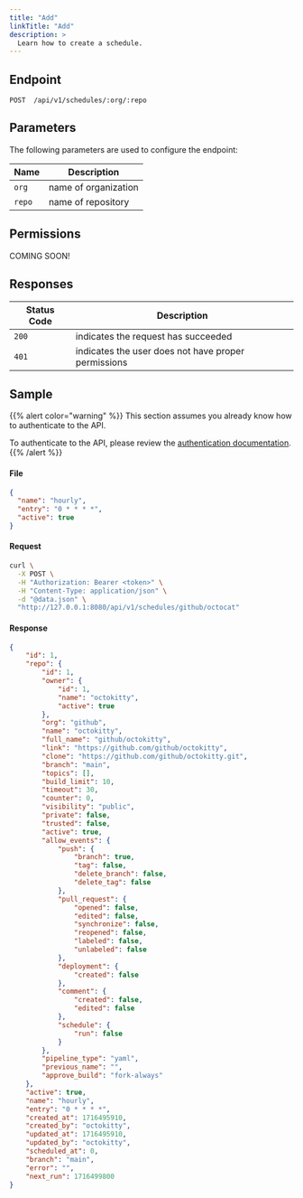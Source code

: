 ```yaml
---
title: "Add"
linkTitle: "Add"
description: >
  Learn how to create a schedule.
---
```


## Endpoint

```
POST  /api/v1/schedules/:org/:repo
```

## Parameters

The following parameters are used to configure the endpoint:

| Name   | Description          |
|--------|----------------------|
| `org`  | name of organization |
| `repo` | name of repository   |

## Permissions

COMING SOON!

## Responses

| Status Code | Description                                         |
|-------------|-----------------------------------------------------|
| `200`       | indicates the request has succeeded                 |
| `401`       | indicates the user does not have proper permissions |

## Sample

{{% alert color="warning" %}}
This section assumes you already know how to authenticate to the API.

To authenticate to the API, please review the [authentication documentation](/docs/reference/api/authentication/).
{{% /alert %}}

#### File

```json
{
  "name": "hourly",
  "entry": "0 * * * *",
  "active": true
}
```

#### Request

```sh
curl \
  -X POST \
  -H "Authorization: Bearer <token>" \
  -H "Content-Type: application/json" \
  -d "@data.json" \
  "http://127.0.0.1:8080/api/v1/schedules/github/octocat"
```

#### Response

```json
{
	"id": 1,
	"repo": {
		"id": 1,
		"owner": {
			"id": 1,
			"name": "octokitty",
			"active": true
		},
		"org": "github",
		"name": "octokitty",
		"full_name": "github/octokitty",
		"link": "https://github.com/github/octokitty",
		"clone": "https://github.com/github/octokitty.git",
		"branch": "main",
		"topics": [],
		"build_limit": 10,
		"timeout": 30,
		"counter": 0,
		"visibility": "public",
		"private": false,
		"trusted": false,
		"active": true,
		"allow_events": {
			"push": {
				"branch": true,
				"tag": false,
				"delete_branch": false,
				"delete_tag": false
			},
			"pull_request": {
				"opened": false,
				"edited": false,
				"synchronize": false,
				"reopened": false,
				"labeled": false,
				"unlabeled": false
			},
			"deployment": {
				"created": false
			},
			"comment": {
				"created": false,
				"edited": false
			},
			"schedule": {
				"run": false
			}
		},
		"pipeline_type": "yaml",
		"previous_name": "",
		"approve_build": "fork-always"
	},
	"active": true,
	"name": "hourly",
	"entry": "0 * * * *",
	"created_at": 1716495910,
	"created_by": "octokitty",
	"updated_at": 1716495910,
	"updated_by": "octokitty",
	"scheduled_at": 0,
	"branch": "main",
	"error": "",
	"next_run": 1716499800
}
```